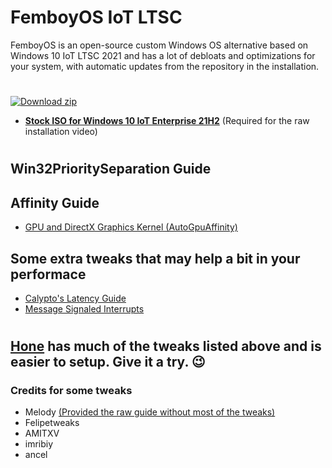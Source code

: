 # **FemboyOS IoT LTSC**
FemboyOS is an open-source custom Windows OS alternative based on Windows 10 IoT LTSC 2021 and has a lot of debloats and optimizations for your system, with automatic updates from the repository in the installation.
#
[![Download zip](https://custom-icon-badges.herokuapp.com/badge/-Download-gray?style=for-the-badge&logo=download&logoColor=white "Download zip")]()
* [**Stock ISO for Windows 10 IoT Enterprise 21H2**](https://dl.bobpony.com/windows/10/en-us_windows_10_iot_enterprise_ltsc_2021_x64_dvd_257ad90f.iso) (Required for the raw installation video)
#

## Win32PrioritySeparation Guide


## Affinity Guide
* [GPU and DirectX Graphics Kernel (AutoGpuAffinity)](https://github.com/amitxv/PC-Tuning/blob/main/docs/post-install.md#gpu-and-directx-graphics-kernel)

## Some extra tweaks that may help a bit in your performace
* [Calypto's Latency Guide](https://docs.google.com/document/d/1c2-lUJq74wuYK1WrA_bIvgb89dUN0sj8-hO3vqmrau4)
* [Message Signaled Interrupts](https://github.com/amitxv/PC-Tuning/blob/main/docs/post-install.md#message-signaled-interrupts)
#
## **[Hone](https://github.com/auraside/Hone) has much of the tweaks listed above and is easier to setup. Give it a try. 😉**

### Credits for some tweaks
* Melody [(Provided the raw guide without most of the tweaks)](https://www.youtube.com/embed/F_4BPuqn0_o)
* Felipetweaks
* AMITXV
* imribiy
* ancel
